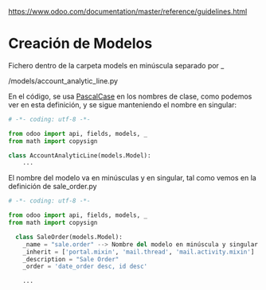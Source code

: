 https://www.odoo.com/documentation/master/reference/guidelines.html


# Creación de Modelos

Fichero dentro de la carpeta models en minúscula separado por _

/models/account_analytic_line.py

En el código, se usa [PascalCase](http://wiki.c2.com/?PascalCase) 
en los nombres de clase, como podemos ver en esta definición, y se sigue 
manteniendo el nombre en singular:

```python
# -*- coding: utf-8 -*-

from odoo import api, fields, models, _
from math import copysign

class AccountAnalyticLine(models.Model): 
    ...

```

El nombre del modelo va en minúsculas y en singular, tal como vemos en la 
definición de sale_order.py


```python
# -*- coding: utf-8 -*-

from odoo import api, fields, models, _
from math import copysign

  class SaleOrder(models.Model):
    _name = "sale.order" --> Nombre del modelo en minúscula y singular
    _inherit = ['portal.mixin', 'mail.thread', 'mail.activity.mixin']
    _description = "Sale Order"
    _order = 'date_order desc, id desc'

    ...

```


